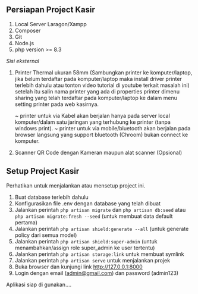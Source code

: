 ## Persiapan Project Kasir

1. Local Server Laragon/Xampp 
2. Composer
3. Git
4. Node.js
5. php version >= 8.3

*Sisi eksternal*

1. Printer Thermal ukuran 58mm (Sambungkan printer ke komputer/laptop, jika belum terdaftar pada komputer/laptop maka install driver printer terlebih dahulu atau tonton video tutorial di youtube terkait masalah ini) setelah itu salin nama printer yang ada di properties printer dimenu sharing yang telah terdaftar pada komputer/laptop ke dalam menu setting printer pada web kasirnya.

    ~ printer untuk via Kabel akan berjalan hanya pada server local komputer/dalam satu jaringan yang terhubung ke printer (tanpa windows print).
    ~ printer untuk via mobile/bluetooth akan berjalan pada browser langsung yang support bluetooth (Chroom) bukan connect ke komputer.

2. Scanner QR Code dengan Kameran maupun alat scanner (Opsional)

## Setup Project Kasir

Perhatikan untuk menjalankan atau mensetup project ini.

1. Buat database terlebih dahulu
2. Konfigurasikan file .env dengan database yang telah dibuat
3. Jalankan perintah `php artisan migrate` dan `php artisan db:seed` atau `php artisan migrate:fresh --seed` (untuk membuat data default pertama)
4. Jalankan perintah `php artisan shield:generate --all` (untuk generate policy dari semua model)
5. Jalankan perintah `php artisan shield:super-admin` (untuk menambahkan/assign role super_admin ke user tertentu)
6. Jalankan perintah `php artisan storage:link`  untuk membuat symlink
7. Jalankan perintah `php artisan serve` untuk menjalankan projek
8. Buka browser dan kunjungi link http://127.0.0.1:8000
9. Login dengan email (admin@gmail.com) dan password (admin123)

Aplikasi siap di gunakan....





